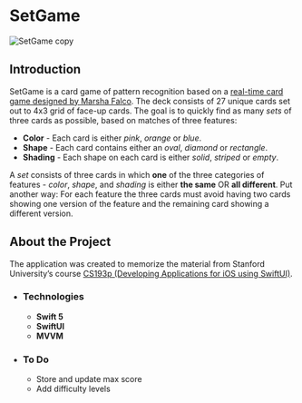 # SetGame

![SetGame copy](https://user-images.githubusercontent.com/77430390/111865045-e3943880-8921-11eb-9ae6-ec46a2f75c8e.jpg) 

## Introduction
SetGame is a card game of pattern recognition based on a [real-time card game designed by Marsha Falco](https://en.wikipedia.org/wiki/Set_(card_game)#Basic_combinatorics_of_Set). 
The deck consists of 27 unique cards set out to 4x3 grid of face-up cards. The goal is to quickly find as many *sets* of three cards as possible, based on matches of three features:
- **Color** - Each card is either *pink*, *orange* or *blue*.
- **Shape** - Each card contains either an *oval*, *diamond* or *rectangle*.
- **Shading** - Each shape on each card is either *solid*, *striped* or *empty*.

A *set* consists of three cards in which **one** of the three categories of features - *color*, *shape*, and *shading* is either **the same** OR **all different**. Put another way: For each feature the three cards must avoid having two cards showing one version of the feature and the remaining card showing a different version.

## About the Project 
The application was created to memorize the material from Stanford University’s course [CS193p (Developing Applications for iOS using SwiftUI)](https://cs193p.sites.stanford.edu).

- ### Technologies 
     - **Swift 5**
     - **SwiftUI**
     - **MVVM**

- ### To Do
     - Store and update max score
     - Add difficulty levels

